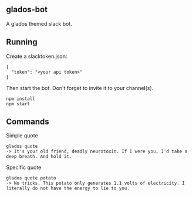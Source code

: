 glados-bot
-----------
A glados themed slack bot.

Running
--------------------
Create a slacktoken.json:
```
{
  "token": "<your api token>"
}
```

Then start the bot. Don't forget to invite it to your channel(s).
```
npm install
npm start
```

Commands
--------
Simple quote
```
glados quote
-> It's your old friend, deadly neurotoxin. If I were you, I'd take a deep breath. And hold it.
```

Specific quote
```
glados quote potato
-> No tricks. This potato only generates 1.1 volts of electricity. I literally do not have the energy to lie to you.
```
